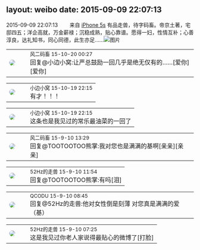 layout: weibo
date: 2015-09-09 22:07:13
---
<meta name="referrer" content="no-referrer" />

2015-09-09 22:07:13  &nbsp;&nbsp;&nbsp;&nbsp;&nbsp;&nbsp; 来自 <a href="sinaweibo://customweibosource" rel="nofollow">iPhone 5s</a>
有品走兽，待字码畜。帝京土著，宅邸四五；洋企高就，万金薪禄；沉稳成熟，贴心靠谱。愿得一妇，性情互补；心善淳良，达礼知书，同心同德，此生亦足…… ​​​
![图片](https://ww1.sinaimg.cn/large/6d2a6003jw1evwjxt7my8j20gm0hsmye.jpg)

<table style="width: 100%;">
  <tr>
    <td style="width: 40px;"><img style="border-radius:50%" src="https://tva3.sinaimg.cn/crop.0.0.639.639.50/6d2a6003jw8f3idy69w2gj20hs0hrt9g.jpg?KID=imgbed,tva&Expires=1624463412&ssig=hMV6x59m1G"></td>
    <td colspan="2"><small>风二码畜 15-10-20 00:27</small><br/>回复@小边小窝:让严总鼓励一回几乎是绝无仅有的……[爱你][爱你]</td>
  </tr>
</table>

<table style="width: 100%;">
  <tr>
    <td style="width: 40px;"><img style="border-radius:50%" src="https://tvax1.sinaimg.cn/default/images/default_avatar_male_50.gif?KID=imgbed,tva&Expires=1624463412&ssig=5nFLN68sOu"></td>
    <td colspan="2"><small>小边小窝 15-10-19 22:15</small><br/>有才！！！</td>
  </tr>
</table>

<table style="width: 100%;">
  <tr>
    <td style="width: 40px;"><img style="border-radius:50%" src="https://tvax1.sinaimg.cn/default/images/default_avatar_male_50.gif?KID=imgbed,tva&Expires=1624463412&ssig=5nFLN68sOu"></td>
    <td colspan="2"><small>小边小窝 15-10-19 22:15</small><br/>这条也是我见过的常乐最油菜的一回了</td>
  </tr>
</table>

<table style="width: 100%;">
  <tr>
    <td style="width: 40px;"><img style="border-radius:50%" src="https://tva3.sinaimg.cn/crop.0.0.639.639.50/6d2a6003jw8f3idy69w2gj20hs0hrt9g.jpg?KID=imgbed,tva&Expires=1624463412&ssig=hMV6x59m1G"></td>
    <td colspan="2"><small>风二码畜 15-9-10 13:29</small><br/>回复@TOOTOOTOO熊掌:我对您也是满满的基啊[亲亲][亲亲]</td>
  </tr>
</table>

<table style="width: 100%;">
  <tr>
    <td style="width: 40px;"><img style="border-radius:50%" src="https://tva4.sinaimg.cn/crop.0.0.180.180.50/8beaf773jw1e8qgp5bmzyj2050050aa8.jpg?KID=imgbed,tva&Expires=1624463412&ssig=09fDj%2FrCMi"></td>
    <td colspan="2"><small>52Hz的走兽 15-9-10 11:54</small><br/>回复@TOOTOOTOO熊掌:有吗[泪]</td>
  </tr>
</table>

<table style="width: 100%;">
  <tr>
    <td style="width: 40px;"><img style="border-radius:50%" src="https://tvax1.sinaimg.cn/crop.0.0.512.512.50/6b69631dly8g0l3egwcbcj20e80e8dfu.jpg?KID=imgbed,tva&Expires=1624463412&ssig=U6jMJxIYih"></td>
    <td colspan="2"><small>QCODU 15-9-10 08:45</small><br/>回复@52Hz的走兽:他对女性倒是刻薄 对您真是满满的爱（基）</td>
  </tr>
</table>

<table style="width: 100%;">
  <tr>
    <td style="width: 40px;"><img style="border-radius:50%" src="https://tva4.sinaimg.cn/crop.0.0.180.180.50/8beaf773jw1e8qgp5bmzyj2050050aa8.jpg?KID=imgbed,tva&Expires=1624463412&ssig=09fDj%2FrCMi"></td>
    <td colspan="2"><small>52Hz的走兽 15-9-10 07:25</small><br/>这是我见过你老人家说得最贴心的微博了[打脸]</td>
  </tr>
</table>
